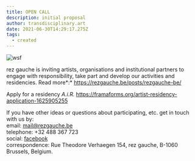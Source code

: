 ```yaml
---
title: OPEN CALL
description: initial proposal
author: transdisciplinary.art
date: 2021-06-30T14:29:17.275Z
tags:
  - created
---
```

![wsf](/static/img/rezgauche-copy.jpg "wsf")

rez gauche is inviting artists, organisations and institutional partners to engage with responsibility, take part and develop our activities and residencies. Read more*:* <https://rezgauche.be/posts/rezgauche-be/>

Apply for a residency *A.i.R.* <https://framaforms.org/artist-residency-application-1625905255>

If you have other ideas or questions about participating, etc. get in touch with us by:\
email: [mail@rezgauche.be](mailto:mail@rezgauche.be)\
telephone: +32 488 367 723\
social: [facebook](https://www.facebook.com/rezgauche)[](https://www.facebook.com/stefmeul)\
correspondence: Rue Theodore Verhaegen 154, rez gauche, B-1060 Brussels, Belgium.